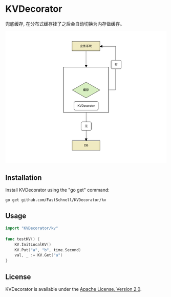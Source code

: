 KVDecorator
===========

兜底缓存, 在分布式缓存挂了之后会自动切换为内存做缓存。

![image](kv.png)

Installation
------------

Install KVDecorator using the "go get" command:

    go get github.com/FastSchnell/KVDecorator/kv


Usage
-----
```go
import "KVDecorator/kv"

func testKV() {
	KV.InitLocalKV()
	KV.Put("a", "b", time.Second)
	val, _ := KV.Get("a")
}

```


License
-------

KVDecorator is available under the [Apache License, Version 2.0](http://www.apache.org/licenses/LICENSE-2.0.html).
